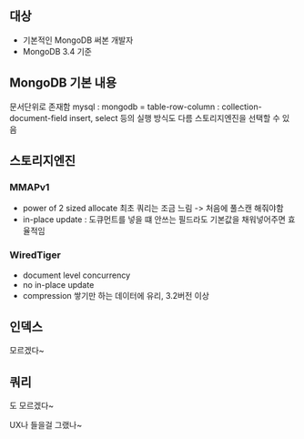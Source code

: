 ## 대상
- 기본적인 MongoDB 써본 개발자
- MongoDB 3.4 기준

## MongoDB 기본 내용
문서단위로 존재함
mysql : mongodb = table-row-column : collection-document-field
insert, select 등의 실행 방식도 다름
스토리지엔진을 선택할 수 있음

## 스토리지엔진
### MMAPv1
- power of 2 sized allocate
  최초 쿼리는 조금 느림 -> 처음에 풀스캔 해줘야함
- in-place update : 도큐먼트를 넣을 떄 안쓰는 필드라도 기본값을 채워넣어주면 효율적임

### WiredTiger
- document level concurrency
- no in-place update
- compression
  쌓기만 하는 데이터에 유리, 3.2버전 이상

## 인덱스
모르겠다~

## 쿼리
도 모르겠다~

UX나 들을걸 그랬나~